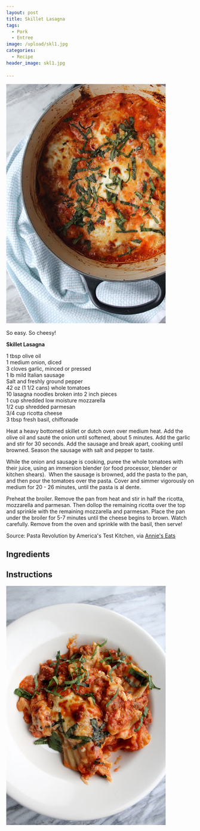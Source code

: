 ```yaml
---
layout: post
title: Skillet Lasagna
tags:
  - Pork
  - Entree
image: /upload/skl1.jpg
categories:
  - Recipe
header_image: skl1.jpg

---
```


![Image of Skillet Lasagna.](/upload/skl1.jpg)

So easy. So cheesy!  
  

  
**Skillet Lasagna**  
  
1 tbsp olive oil  
1 medium onion, diced  
3 cloves garlic, minced or pressed  
1 lb mild Italian sausage  
Salt and freshly ground pepper  
42 oz (1 1/2 cans) whole tomatoes  
10 lasagna noodles broken into 2 inch pieces  
1 cup shredded low moisture mozzarella  
1/2 cup shredded parmesan  
3/4 cup ricotta cheese  
3 tbsp fresh basil, chiffonade  
  
Heat a heavy bottomed skillet or dutch oven over medium heat. Add the olive oil and sauté the onion until softened, about 5 minutes. Add the garlic and stir for 30 seconds. Add the sausage and break apart, cooking until browned. Season the sausage with salt and pepper to taste.  
  
While the onion and sausage is cooking, puree the whole tomatoes with their juice, using an immersion blender (or food processor, blender or kitchen shears).  When the sausage is browned, add the pasta to the pan, and then pour the tomatoes over the pasta. Cover and simmer vigorously on medium for 20 - 26 minutes, until the pasta is al dente.  
  
Preheat the broiler. Remove the pan from heat and stir in half the ricotta, mozzarella and parmesan. Then dollop the remaining ricotta over the top and sprinkle with the remaining mozzarella and parmesan. Place the pan under the broiler for 5-7 minutes until the cheese begins to brown. Watch carefully. Remove from the oven and sprinkle with the basil, then serve!  
  
Source: Pasta Revolution by America's Test Kitchen, via [Annie's Eats](http://www.annies-eats.com/2012/11/28/skillet-lasagna/)

## Ingredients



## Instructions







![Image of Skillet Lasagna.](/upload/skl2.jpg)